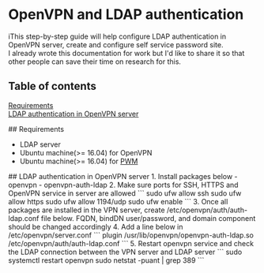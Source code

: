 # OpenVPN and LDAP authentication

iThis step-by-step guide will help configure LDAP authentication in OpenVPN server, create and configure self service password site.  
I already wrote this documentation for work but I'd like to share it so that other people can save their time on research for this.  

## Table of contents
[Requirements](#requirements)  
[LDAP authentication in OpenVPN server](#ldap-auth)  

<a name="requirements"/>  
## Requirements  

* LDAP server  
* Ubuntu machine(>= 16.04) for OpenVPN  
* Ubuntu machine(>= 16.04) for [PWM](https://github.com/pwm-project/pwm)  

<a name="ldap-auth"/>  
## LDAP authentication in OpenVPN server  
1. Install packages below  
    - openvpn  
    - openvpn-auth-ldap  
2. Make sure ports for SSH, HTTPS and OpenVPN service in server are allowed  
```
sudo ufw allow ssh  
sudo ufw allow https  
sudo ufw allow 1194/udp  
sudo ufw enable  
```
3. Once all packages are installed in the VPN server, create /etc/openvpn/auth/auth-ldap.conf file below. FQDN, bindDN user/password, and domain component should be changed accordingly  
4. Add a line below in /etc/openvpn/server.conf
```
plugin /usr/lib/openvpn/openvpn-auth-ldap.so /etc/openvpn/auth/auth-ldap.conf
```
5. Restart openvpn service and check the LDAP connection between the VPN server and LDAP server
```
sudo systemctl restart openvpn
sudo netstat -puant | grep 389
```
